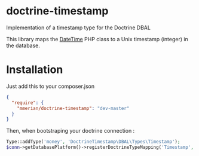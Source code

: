 doctrine-timestamp
==================

Implementation of a timestamp type for the Doctrine DBAL

This library maps the [DateTime](http://www.php.net/manual/fr/class.datetime.php)
PHP class to a Unix timestamp (integer) in the database.

Installation
============

Just add this to your composer.json

```json
{
  "require": {
    "mmerian/doctrine-timestamp": "dev-master"
  }
}
```

Then, when bootstraping your doctrine connection :

```php
Type::addType('money', 'DoctrineTimestamp\DBAL\Types\Timestamp');
$conn->getDatabasePlatform()->registerDoctrineTypeMapping('Timestamp', 'timestamp');
```
